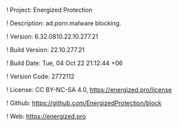 ! Project: Energized Protection

! Description: ad.porn.malware blocking.

! Version: 6.32.0810.22.10.277.21

! Build Version: 22.10.277.21

! Build Date: Tue, 04 Oct 22 21:12:44 +06

! Version Code: 2772112

! License: CC BY-NC-SA 4.0, https://energized.pro/license

! Github: https://github.com/EnergizedProtection/block

! Web: https://energized.pro
